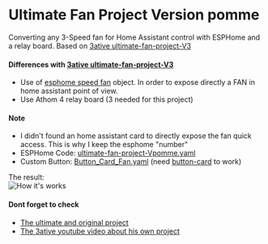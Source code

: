 # Ultimate Fan Project Version pomme
Converting any 3-Speed fan for Home Assistant control with ESPHome and a relay board.
Based on [3ative ultimate-fan-project-V3](https://github.com/3ative/ultimate-fan-project-V3/tree/main)

#### Differences with [3ative ultimate-fan-project-V3](https://github.com/3ative/ultimate-fan-project-V3/tree/main)
- Use of [esphome speed fan](https://esphome.io/components/fan/speed.html) object. In order to expose directly a FAN in home assistant point of view.
- Use Athom 4 relay board (3 needed for this project)

#### Note
- I didn't found an home assistant card to directly expose the fan quick access. This is why I keep the esphome "number"
- ESPHome Code: [ultimate-fan-project-Vpomme.yaml](ultimate-fan-project-Vpomme.yaml)
- Custom Button: [Button_Card_Fan.yaml](Button_Card_Fan.yaml) (need [button-card](https://github.com/custom-cards/button-card) to work)

The result:  
![How it's works](exemple.gif)  

#### Dont forget to check
- [The ultimate and original project](https://github.com/3ative/ultimate-fan-project-V3/tree/main)
- [The 3ative youtube video about his own project](https://youtu.be/_XgJyYwlejo)
